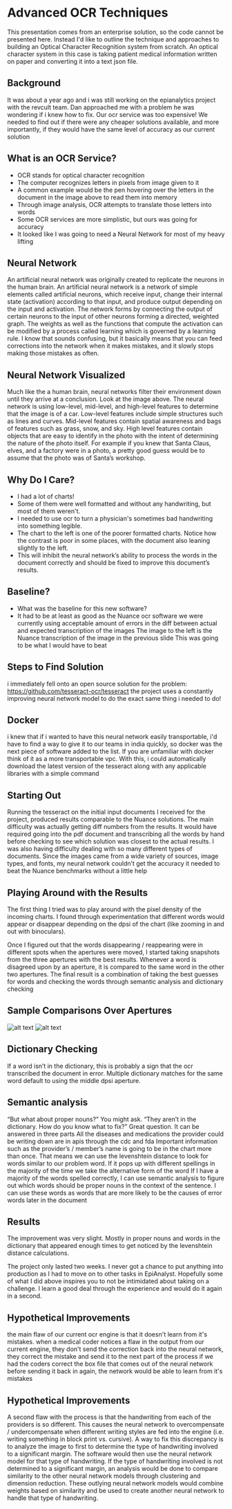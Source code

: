 # Advanced OCR Techniques
This presentation comes from an enterprise solution, so the code cannot be presented here. Instead I'd like to outline the technique and approaches to building an Optical Character Recognition system from scratch. An optical character system in this case is taking patient medical information written on paper and converting it into a text json file.

## Background
It was about a year ago and i was still working on the epianalytics project with the revcult team. Dan approached me with a problem he was wondering if i knew how to fix. Our ocr service was too expensive! We needed to find out if there were any cheaper solutions available, and more importantly, if they would have the same level of accuracy as our current solution

## What is an OCR Service?
* OCR stands for optical character recognition
* The computer recognizes letters in pixels from image given to it
* A common example would be the pen hovering over the letters in the document in the image above to read them into memory
* Through image analysis, OCR attempts to translate those letters into words
* Some OCR services are more simplistic, but ours was going for accuracy
* It looked like I was going to need a Neural Network for most of my heavy lifting

## Neural Network
An artificial neural network was originally created to replicate the neurons in the human brain. An artificial neural network is a network of simple elements called artificial neurons, which receive input, change their internal state (activation) according to that input, and produce output depending on the input and activation. The network forms by connecting the output of certain neurons to the input of other neurons forming a directed, weighted graph. The weights as well as the functions that compute the activation can be modified by a process called learning which is governed by a learning rule. I know that sounds confusing, but it basically means that you can feed corrections into the network when it makes mistakes, and it slowly stops making those mistakes as often.

## Neural Network Visualized
Much like the a human brain, neural networks filter their environment down until they arrive at a conclusion. Look at the image above. The neural network is using low-level, mid-level, and high-level features to determine that the image is of a car. Low-level features include simple structures such as lines and curves. Mid-level features contain spatial awareness and bags of features such as grass, snow, and sky. High level features contain objects that are easy to identify in the photo with the intent of determining the nature of the photo itself. For example if you knew that Santa Claus, elves, and a factory were in a photo, a pretty good guess would be to assume that the photo was of Santa’s workshop.

## Why Do I Care?
* I had a lot of charts!
* Some of them were well formatted and without any handwriting, but most of them weren't.
* I needed to use ocr to turn a physician's sometimes bad handwriting into something legible.
* The chart to the left is one of the poorer formatted charts. Notice how the contrast is poor in some places, with the document also leaning slightly to the left.
* This will inhibit the neural network’s ability to process the words in the document correctly and should be fixed to improve this document’s results.

## Baseline?
* What was the baseline for this new software?
* It had to be at least as good as the Nuance ocr software we were currently using
acceptable amount of errors in the diff between actual and expected transcription of the images
The image to the left is the Nuance transcription of the image in the previous slide
This was going to be what I would have to beat

## Steps to Find Solution
i immediately fell onto an open source solution for the problem:
https://github.com/tesseract-ocr/tesseract
the project uses a constantly improving neural network model to do the exact same thing i needed to do!

## Docker
i knew that if i wanted to have this neural network easily transportable, i'd have to find a way to give it to our teams in india quickly, so docker was the next piece of software added to the list. If you are unfamiliar with docker think of it as a more transportable vpc. With this, i could automatically download the latest version of the tesseract along with any applicable libraries with a simple command

## Starting Out
Running the tesseract on the initial input documents I received for the project, produced results comparable to the Nuance solutions. The main difficulty was actually getting diff numbers from the results. It would have required going into the pdf document and transcribing all the words by hand before checking to see which solution was closest to the actual results. I was also having difficulty dealing with so many different types of documents. Since the images came from a wide variety of sources, image types, and fonts, my neural network couldn’t get the accuracy it needed to beat the Nuance benchmarks without a little help

## Playing Around with the Results
The first thing I tried was to play around with the pixel density of the incoming charts. I found through experimentation that different words would appear or disappear depending on the dpsi of the chart (like zooming in and out with binoculars).

Once I figured out that the words disappearing / reappearing were in different spots when the apertures were moved, I started taking snapshots from the three apertures with the best results. Whenever a word is disagreed upon by an aperture, it is compared to the same word in the other two apertures. The final result is a combination of taking the best guesses for words and checking the words through semantic analysis and dictionary checking

## Sample Comparisons Over Apertures
![alt text](screens/screen01.png "Screen 1")
![alt text](screens/screen01.png "Screen 1")

## Dictionary Checking
If a word isn’t in the dictionary, this is probably a sign that the ocr transcribed the document in error. Multiple dictionary matches for the same word default to using the middle dpsi aperture.

## Semantic analysis
“But what about proper nouns?” You might ask. “They aren’t in the dictionary. How do you know what to fix?”
Great question. It can be answered in three parts
All the diseases and medications the provider could be writing down are in apis through the cdc and fda
Important information such as the provider’s / member’s name is going to be in the chart more than once. That means we can use the levenshtein distance to look for words similar to our problem word. If it pops up with different spellings in the majority of the time we take the alternative form of the word
If I have a majority of the words spelled correctly, I can use semantic analysis to figure out which words should be proper nouns in the context of the sentence. I can use these words as words that are more likely to be the causes of error words later in the document

## Results
The improvement was very slight. Mostly in proper nouns and words in the dictionary that appeared enough times to get noticed by the levenshtein distance calculations.

The project only lasted two weeks. I never got a chance to put anything into production as I had to move on to other tasks in EpiAnalyst. Hopefully some of what I did above inspires you to not be intimidated about taking on a challenge. I learn a good deal through the experience and would do it again in a second.

## Hypothetical Improvements
the main flaw of our current ocr engine is that it doesn't learn from it's mistakes. when a medical coder notices a flaw in the output from our current engine, they don't send the correction back into the neural network, they correct the mistake and send it to the next part of the process
if we had the coders correct the box file that comes out of the neural network before sending it back in again, the network would be able to learn from it's mistakes

## Hypothetical Improvements
A second flaw with the process is that the handwriting from each of the providers is so different. This causes the neural network to overcompensate / undercompensate when different writing styles are fed into the engine (i.e. writing something in block print vs. cursive).
A way to fix this discrepancy is to analyze the image to first to determine the type of handwriting involved to a significant margin. The software would then use the neural network model for that type of handwriting. If the type of handwriting involved is not determined to a significant margin, an analysis would be done to compare similarity to the other neural network models through clustering and dimension reduction. These outlying neural network models would combine weights based on similarity and be used to create another neural network to handle that type of handwriting.



